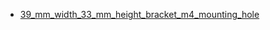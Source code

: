 * [39_mm_width_33_mm_height_bracket_m4_mounting_hole](39_mm_width_33_mm_height_bracket_m4_mounting_hole)
